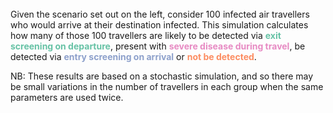 <br/>
Given the scenario set out on the left, consider 100 infected air travellers who would arrive at their destination infected. This simulation calculates how many of those 100 travellers are likely to be detected via <b><span style="color:#66C2A5"> exit screening on departure</span></b>, present with <b><span style="color:#E78AC3">severe disease during travel</span></b>, be detected via <b><span style="color:#8DA0CB">entry screening on arrival</span></b> or <b><span style="color:#FC8D62">not be detected</span></b>.

NB: These results are based on a stochastic simulation, and so there may be small variations in the number of travellers in each group when the same parameters are used twice.
<br/><br/>



